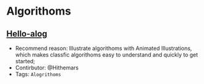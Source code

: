 #

# Algorithoms

## [Hello-alog](https://www.hello-algo.com/)
- Recommend reason: Illustrate algorithoms with Animated Illustrations, which makes classfic algorithoms easy to understand and quickly to get started;
- Contirbutor: @Hithemars
- Tags: `Alogrithoms`
